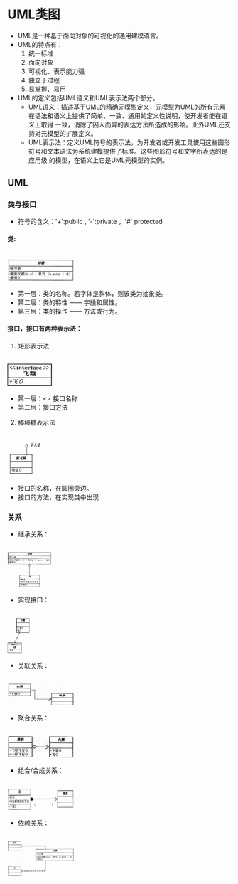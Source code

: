 # UML类图
- UML是一种基于面向对象的可视化的通用建模语言。
- UML的特点有：
   1. 统一标准
   2. 面向对象
   3. 可视化、表示能力强
   4. 独立于过程
   5. 易掌握、易用
- UML的定义包括UML语义和UML表示法两个部分。
   - UML语义：描述基于UML的精确元模型定义，元模型为UML的所有元素在语法和语义上提供了简单、一致、通用的定义性说明，使开发者能在语义上取得
   一致，消除了因人而异的表达方法所造成的影响。此外UML还支持对元模型的扩展定义。
   - UML表示法：定义UML符号的表示法，为开发者或开发工具使用这些图形符号和文本语法为系统建模提供了标准。这些图形符号和文字所表达的是应用级
   的模型，在语义上它是UML元模型的实例。 

## UML
### 类与接口
- 符号的含义：'+':public , '-':private ，'#' protected

#### 类:
<br />
<img src="https://github.com/ella-z/studyNotes/blob/master/%E8%BD%AF%E4%BB%B6%E8%AE%BE%E8%AE%A1%E6%A8%A1%E5%BC%8F/images/UML/%E7%B1%BB.png" title="类" width="150px" height="50px" >

- 第一层：类的名称。若字体是斜体，则该类为抽象类。
- 第二层：类的特性 —— 字段和属性。
- 第三层：类的操作 —— 方法或行为。

#### 接口，接口有两种表示法：
   1. 矩形表示法
   <br />
   <img src="https://github.com/ella-z/studyNotes/blob/master/%E8%BD%AF%E4%BB%B6%E8%AE%BE%E8%AE%A1%E6%A8%A1%E5%BC%8F/images/UML/%E6%8E%A5%E5%8F%A31.png" title="矩形表示法-接口" width="100px" height="50px" >
   
   - 第一层：<<interface>> 接口名称
   - 第二层：接口方法
   
   2. 棒棒糖表示法
   <br />
   <img src="https://github.com/ella-z/studyNotes/blob/master/%E8%BD%AF%E4%BB%B6%E8%AE%BE%E8%AE%A1%E6%A8%A1%E5%BC%8F/images/UML/%E6%8E%A5%E5%8F%A32.png" title="棒棒糖表示法-接口" width="80px" height="80px" >
   
   - 接口的名称，在圆圈旁边。
   - 接口的方法，在实现类中出现
   
### 关系
- 继承关系：
 <br />
 <img src="https://github.com/ella-z/studyNotes/blob/master/%E8%BD%AF%E4%BB%B6%E8%AE%BE%E8%AE%A1%E6%A8%A1%E5%BC%8F/images/UML/%E7%BB%A7%E6%89%BF.png" title="继承关系" width="100px" height="80px" >
 
- 实现接口：
 <br />
 <img src="https://github.com/ella-z/studyNotes/blob/master/%E8%BD%AF%E4%BB%B6%E8%AE%BE%E8%AE%A1%E6%A8%A1%E5%BC%8F/images/UML/%E5%AE%9E%E7%8E%B0%E6%8E%A5%E5%8F%A3.png" title="实现接口" width="50px" height="80px" >
 
 - 关联关系：
 <br />
 <img src="https://github.com/ella-z/studyNotes/blob/master/%E8%BD%AF%E4%BB%B6%E8%AE%BE%E8%AE%A1%E6%A8%A1%E5%BC%8F/images/UML/%E5%85%B3%E8%81%94%E5%85%B3%E7%B3%BB.png" title="关联关系" width="150px" height="50px" >
 
 - 聚合关系：
 <br />
 <img src="https://github.com/ella-z/studyNotes/blob/master/%E8%BD%AF%E4%BB%B6%E8%AE%BE%E8%AE%A1%E6%A8%A1%E5%BC%8F/images/UML/%E8%81%9A%E5%90%88%E5%85%B3%E7%B3%BB.png" title="聚合关系" width="150px" height="50px" >
 
 - 组合/合成关系：
 <br />
 <img src="https://github.com/ella-z/studyNotes/blob/master/%E8%BD%AF%E4%BB%B6%E8%AE%BE%E8%AE%A1%E6%A8%A1%E5%BC%8F/images/UML/%E7%BB%84%E5%90%88%E5%85%B3%E7%B3%BB.png" title="组合/合成关系" width="150px" height="50px" >
 
 - 依赖关系：
 <br />
 <img src="https://github.com/ella-z/studyNotes/blob/master/%E8%BD%AF%E4%BB%B6%E8%AE%BE%E8%AE%A1%E6%A8%A1%E5%BC%8F/images/UML/%E4%BE%9D%E8%B5%96%E5%85%B3%E7%B3%BB.png" title="依赖关系" width="150px" height="80px" >
 
 
 
 
 
 
 
   
   
